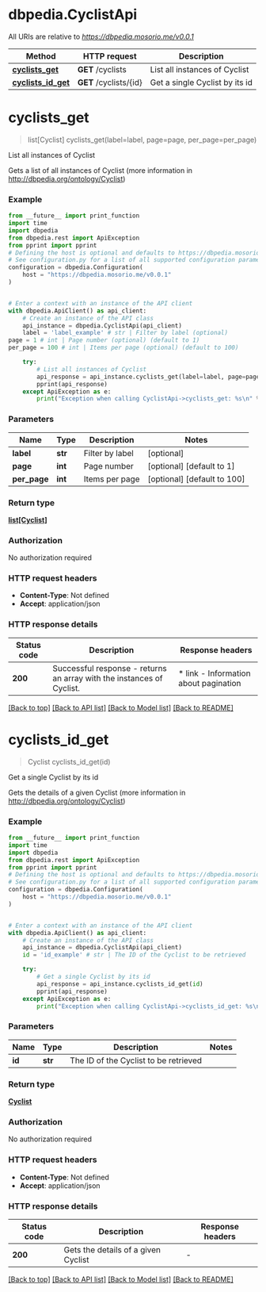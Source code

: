 # dbpedia.CyclistApi

All URIs are relative to *https://dbpedia.mosorio.me/v0.0.1*

Method | HTTP request | Description
------------- | ------------- | -------------
[**cyclists_get**](CyclistApi.md#cyclists_get) | **GET** /cyclists | List all instances of Cyclist
[**cyclists_id_get**](CyclistApi.md#cyclists_id_get) | **GET** /cyclists/{id} | Get a single Cyclist by its id


# **cyclists_get**
> list[Cyclist] cyclists_get(label=label, page=page, per_page=per_page)

List all instances of Cyclist

Gets a list of all instances of Cyclist (more information in http://dbpedia.org/ontology/Cyclist)

### Example

```python
from __future__ import print_function
import time
import dbpedia
from dbpedia.rest import ApiException
from pprint import pprint
# Defining the host is optional and defaults to https://dbpedia.mosorio.me/v0.0.1
# See configuration.py for a list of all supported configuration parameters.
configuration = dbpedia.Configuration(
    host = "https://dbpedia.mosorio.me/v0.0.1"
)


# Enter a context with an instance of the API client
with dbpedia.ApiClient() as api_client:
    # Create an instance of the API class
    api_instance = dbpedia.CyclistApi(api_client)
    label = 'label_example' # str | Filter by label (optional)
page = 1 # int | Page number (optional) (default to 1)
per_page = 100 # int | Items per page (optional) (default to 100)

    try:
        # List all instances of Cyclist
        api_response = api_instance.cyclists_get(label=label, page=page, per_page=per_page)
        pprint(api_response)
    except ApiException as e:
        print("Exception when calling CyclistApi->cyclists_get: %s\n" % e)
```

### Parameters

Name | Type | Description  | Notes
------------- | ------------- | ------------- | -------------
 **label** | **str**| Filter by label | [optional] 
 **page** | **int**| Page number | [optional] [default to 1]
 **per_page** | **int**| Items per page | [optional] [default to 100]

### Return type

[**list[Cyclist]**](Cyclist.md)

### Authorization

No authorization required

### HTTP request headers

 - **Content-Type**: Not defined
 - **Accept**: application/json

### HTTP response details
| Status code | Description | Response headers |
|-------------|-------------|------------------|
**200** | Successful response - returns an array with the instances of Cyclist. |  * link - Information about pagination <br>  |

[[Back to top]](#) [[Back to API list]](../README.md#documentation-for-api-endpoints) [[Back to Model list]](../README.md#documentation-for-models) [[Back to README]](../README.md)

# **cyclists_id_get**
> Cyclist cyclists_id_get(id)

Get a single Cyclist by its id

Gets the details of a given Cyclist (more information in http://dbpedia.org/ontology/Cyclist)

### Example

```python
from __future__ import print_function
import time
import dbpedia
from dbpedia.rest import ApiException
from pprint import pprint
# Defining the host is optional and defaults to https://dbpedia.mosorio.me/v0.0.1
# See configuration.py for a list of all supported configuration parameters.
configuration = dbpedia.Configuration(
    host = "https://dbpedia.mosorio.me/v0.0.1"
)


# Enter a context with an instance of the API client
with dbpedia.ApiClient() as api_client:
    # Create an instance of the API class
    api_instance = dbpedia.CyclistApi(api_client)
    id = 'id_example' # str | The ID of the Cyclist to be retrieved

    try:
        # Get a single Cyclist by its id
        api_response = api_instance.cyclists_id_get(id)
        pprint(api_response)
    except ApiException as e:
        print("Exception when calling CyclistApi->cyclists_id_get: %s\n" % e)
```

### Parameters

Name | Type | Description  | Notes
------------- | ------------- | ------------- | -------------
 **id** | **str**| The ID of the Cyclist to be retrieved | 

### Return type

[**Cyclist**](Cyclist.md)

### Authorization

No authorization required

### HTTP request headers

 - **Content-Type**: Not defined
 - **Accept**: application/json

### HTTP response details
| Status code | Description | Response headers |
|-------------|-------------|------------------|
**200** | Gets the details of a given Cyclist |  -  |

[[Back to top]](#) [[Back to API list]](../README.md#documentation-for-api-endpoints) [[Back to Model list]](../README.md#documentation-for-models) [[Back to README]](../README.md)

